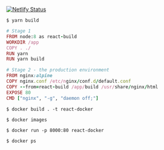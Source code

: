 [![Netlify Status](https://api.netlify.com/api/v1/badges/00994fe3-f0b9-4d4b-8d45-91aa880686d6/deploy-status)](https://app.netlify.com/sites/momentive/deploys)

```
$ yarn build
```

```ruby
# Stage 1
FROM node:8 as react-build
WORKDIR /app
COPY . ./
RUN yarn
RUN yarn build

# Stage 2 - the production environment
FROM nginx:alpine
COPY nginx.conf /etc/nginx/conf.d/default.conf
COPY --from=react-build /app/build /usr/share/nginx/html
EXPOSE 80
CMD ["nginx", "-g", "daemon off;"]
```

```
$ docker build . -t react-docker
```

```
$ docker images
```

```
$ docker run -p 8000:80 react-docker
```

```
$ docker ps
```

